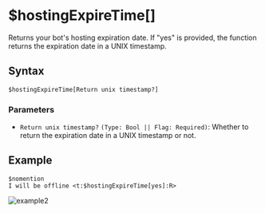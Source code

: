 # $hostingExpireTime[]
Returns your bot's hosting expiration date. If "yes" is provided, the function returns the expiration date in a UNIX timestamp.

## Syntax
``` 
$hostingExpireTime[Return unix timestamp?]
``` 

### Parameters
- `Return unix timestamp?` `(Type: Bool || Flag: Required)`: Whether to return the expiration date in a UNIX timestamp or not.

## Example
```
$nomention
I will be offline <t:$hostingExpireTime[yes]:R>
```
![example2](https://user-images.githubusercontent.com/98183987/153687914-221aa7f1-5134-47fe-87d9-c7ae75c4a91f.jpg)
